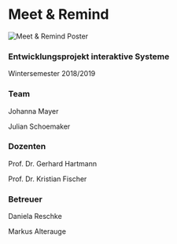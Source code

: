 # Meet & Remind

![Meet & Remind Poster](Projektpräsentation/MayerSchoemaker_PosterWS1819.jpg)

### Entwicklungsprojekt interaktive Systeme

Wintersemester 2018/2019

### Team
Johanna Mayer

Julian Schoemaker

### Dozenten
Prof. Dr. Gerhard Hartmann

Prof. Dr. Kristian Fischer

### Betreuer
Daniela Reschke

Markus Alterauge
